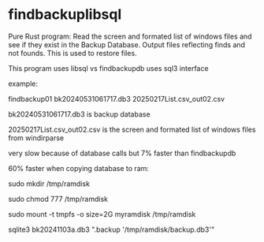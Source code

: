 # findbackuplibsql
Pure Rust program: Read the screen and formated list of windows files and see if they exist in the Backup Database. Output files reflecting finds and not founds. This is used to restore files.

This program uses libsql vs findbackupdb uses sql3 interface

example:

findbackup01 bk20240531061717.db3 20250217List.csv_out02.csv

bk20240531061717.db3 is backup database 

20250217List.csv_out02.csv is the screen and formated list of windows files from windirparse

very slow because of database calls but 7% faster than findbackupdb

60% faster when copying database to ram:

sudo mkdir /tmp/ramdisk

sudo chmod 777 /tmp/ramdisk

sudo mount -t tmpfs -o size=2G myramdisk /tmp/ramdisk

sqlite3 bk20241103a.db3 ".backup '/tmp/ramdisk/backup.db3'"
